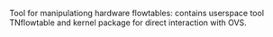 Tool for manipulationg hardware flowtables:
contains userspace tool TNflowtable and kernel package for direct interaction with OVS.
